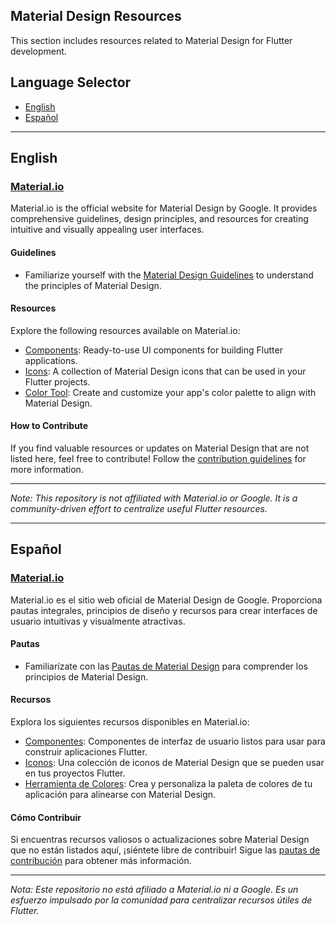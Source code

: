 ## Material Design Resources

This section includes resources related to Material Design for Flutter development.

## Language Selector

- [ English](#english)
- [ Español](#español)

---

## English

### [Material.io](https://material.io)

Material.io is the official website for Material Design by Google. It provides comprehensive guidelines, design principles, and resources for creating intuitive and visually appealing user interfaces.

#### Guidelines

- Familiarize yourself with the [Material Design Guidelines](https://material.io/design) to understand the principles of Material Design.

#### Resources

Explore the following resources available on Material.io:

- [Components](https://material.io/components): Ready-to-use UI components for building Flutter applications.
- [Icons](https://material.io/resources/icons): A collection of Material Design icons that can be used in your Flutter projects.
- [Color Tool](https://material.io/resources/color): Create and customize your app's color palette to align with Material Design.

#### How to Contribute

If you find valuable resources or updates on Material Design that are not listed here, feel free to contribute! Follow the [contribution guidelines](/CONTRIBUTING.md) for more information.

---

_Note: This repository is not affiliated with Material.io or Google. It is a community-driven effort to centralize useful Flutter resources._

---

## Español

### [Material.io](https://material.io)

Material.io es el sitio web oficial de Material Design de Google. Proporciona pautas integrales, principios de diseño y recursos para crear interfaces de usuario intuitivas y visualmente atractivas.

#### Pautas

- Familiarízate con las [Pautas de Material Design](https://material.io/design) para comprender los principios de Material Design.

#### Recursos

Explora los siguientes recursos disponibles en Material.io:

- [Componentes](https://material.io/components): Componentes de interfaz de usuario listos para usar para construir aplicaciones Flutter.
- [Iconos](https://material.io/resources/icons): Una colección de iconos de Material Design que se pueden usar en tus proyectos Flutter.
- [Herramienta de Colores](https://material.io/resources/color): Crea y personaliza la paleta de colores de tu aplicación para alinearse con Material Design.

#### Cómo Contribuir

Si encuentras recursos valiosos o actualizaciones sobre Material Design que no están listados aquí, ¡siéntete libre de contribuir! Sigue las [pautas de contribución](/CONTRIBUTING.md) para obtener más información.

---

_Nota: Este repositorio no está afiliado a Material.io ni a Google. Es un esfuerzo impulsado por la comunidad para centralizar recursos útiles de Flutter._

